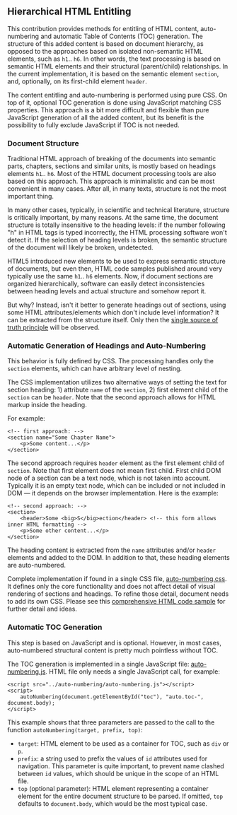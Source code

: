 ## Hierarchical HTML Entitling

This contribution provides methods for entitling of HTML content, auto-numbering and automatic Table of Contents (TOC) generation. The structure of this added content is based on document hierarchy, as opposed to the approaches based on isolated non-semantic HTML elements, such as `h1`.. `h6`. In other words, the text processing is based on semantic HTML elements and their structural (parent/child) relationships. In the current implementation, it is based on the semantic element <code>section</code>, and, optionally, on its first-child element <code>header</code>.

The content entitling and auto-numbering is performed using pure CSS. On top of it, optional TOC generation is done using JavaScript matching CSS properties. This approach is a bit more difficult and flexible than pure JavaScript generation of all the added content, but its benefit is the possibility to fully exclude JavaScript if TOC is not needed.

### Document Structure

Traditional HTML approach of breaking of the documents into semantic parts, chapters, sections and similar units, is mostly based on headings elements `h1`.. `h6`. Most of the HTML document processing tools are also based on this approach. This approach is minimalistic and can be most convenient in many cases. After all, in many texts, structure is not the most important thing.

In many other cases, typically, in scientific and technical literature, structure is critically important, by many reasons. At the same time, the document structure is totally insensitive to the heading levels: if the number following "h" in HTML tags is typed incorrectly, the HTML processing software won't detect it. If the selection of heading levels is broken, the semantic structure of the document will likely be broken, undetected. 

HTML5 introduced new elements to be used to express semantic structure of documents, but even then, HTML code samples published around very typically use the same `h1`.. `h6` elements. Now, if document sections are organized hierarchically, software can easily detect inconsistencies between heading levels and actual structure and somehow report it.

But why? Instead, isn't it better to generate headings out of sections, using some HTML attributes/elements which don't include level information? It can be extracted from the structure itself. Only then the [single source of truth principle](https://en.wikipedia.org/wiki/Single_source_of_truth) will be observed.

### Automatic Generation of Headings and Auto-Numbering

This behavior is fully defined by CSS. The processing handles only the `section` elements, which can have arbitrary level of nesting.

The CSS implementation utilizes two alternative ways of setting the text for section heading: 1) attribute `name` of the `section`, 2) first element child of the `section` can be `header`. Note that the second approach allows for HTML markup inside the heading.

For example:

```
<!-- first approach: -->
<section name="Some Chapter Name">
    <p>Some content...</p>
</section>
```

The second approach requires `header` element as the first element child of `section`. Note that first element does not mean first child. First child DOM node of a section can be a text node, which is not taken into account. Typically it is an empty text node, which can be included or not included in DOM — it depends on the browser implementation. Here is the example:

```
<!-- second approach: -->
<section>
    <header>Some <big>S</big>ection</header> <!-- this form allows inner HTML formatting -->
    <p>Some other content...</p>
</section>
```

The heading content is extracted from the `name` attributes and/or `header` elements and added to the DOM. In addition to that, these heading elements are auto-numbered.

Complete implementation if found in a single CSS file, [auto-numbering.css](auto-numbering/auto-numbering.css). It defines only the core functionality and does not affect detail of visual rendering of sections and headings. To refine those detail, document needs to add its own CSS. Please see this [comprehensive HTML code sample](demo/demo.html) for further detail and ideas. 

### Automatic TOC Generation

This step is based on JavaScript and is optional. However, in most cases, auto-numbered structural content is pretty much pointless without TOC.

The TOC generation is implemented in a single JavaScript file: [auto-numbering.js](auto-numbering/auto-numbering.js). HTML file only needs a single JavaScript call, for example:

```
<script src="../auto-numbering/auto-numbering.js"></script>
<script>
    autoNumbering(document.getElementById("toc"), "auto.toc-", document.body);
</script>
```

This example shows that three parameters are passed to the call to the function `autoNumbering(target, prefix, top)`:

* `target`: HTML element to be used as a container for TOC, such as `div` or `p`.
* `prefix`: a string used to prefix the values of `id` attributes used for navigation.
    This parameter is quite important, to prevent name clashed between `id` values, which should be unique in the scope of an HTML file.
* `top` (optional parameter): HTML element representing a container element for the entire document structure to be parsed. If omitted, `top` defaults to `document.body`, which would be the most typical case.
